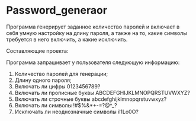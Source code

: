 # Password_generaor

Программа генерирует заданное количество паролей и включает в себя умную настройку на длину пароля, 
а также на то, какие символы требуется в него включить, а какие исключить.

Составляющие проекта:

Программа запрашивает у пользователя следующую информацию:

1. Количество паролей для генерации;
2. Длину одного пароля;
3. Включать ли цифры 0123456789?
4. Включать ли прописные буквы ABCDEFGHIJKLMNOPQRSTUVWXYZ?
5. Включать ли строчные буквы abcdefghijklmnopqrstuvwxyz?
6. Включать ли символы !#$%&*+-=?@^_?
7. Исключать ли неоднозначные символы il1Lo0O?